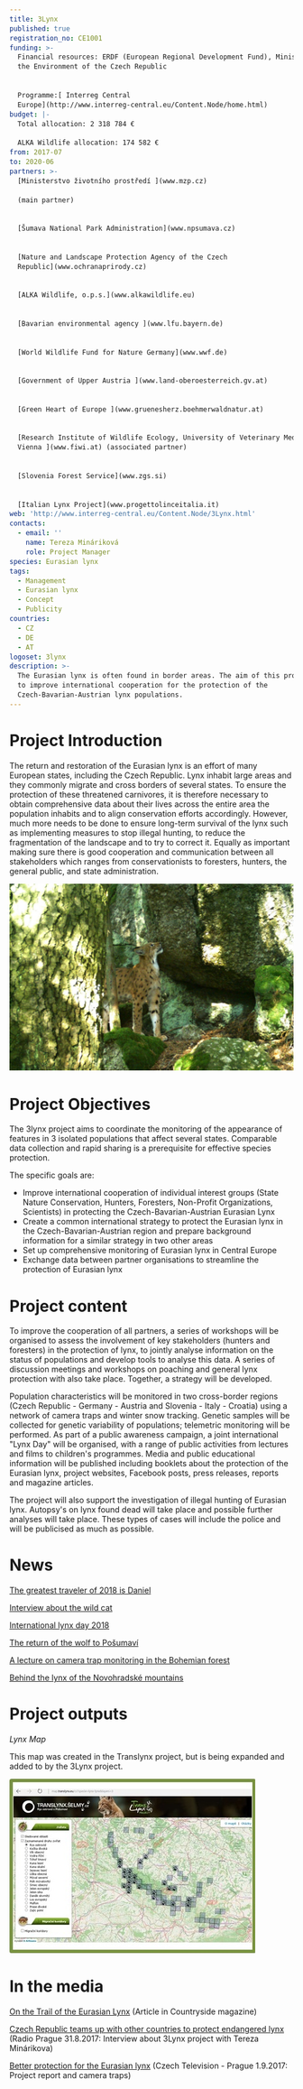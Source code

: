 ```yaml
---
title: 3Lynx
published: true
registration_no: CE1001
funding: >-
  Financial resources: ERDF (European Regional Development Fund), Ministry of
  the Environment of the Czech Republic


  Programme:[ Interreg Central
  Europe](http://www.interreg-central.eu/Content.Node/home.html)
budget: |-
  Total allocation: 2 318 784 €

  ALKA Wildlife allocation: 174 582 €
from: 2017-07
to: 2020-06
partners: >-
  [Ministerstvo životního prostředí ](www.mzp.cz)

  (main partner)


  [Šumava National Park Administration](www.npsumava.cz) 


  [Nature and Landscape Protection Agency of the Czech
  Republic](www.ochranaprirody.cz)


  [ALKA Wildlife, o.p.s.](www.alkawildlife.eu)


  [Bavarian environmental agency ](www.lfu.bayern.de)


  [World Wildlife Fund for Nature Germany](www.wwf.de)


  [Government of Upper Austria ](www.land-oberoesterreich.gv.at)


  [Green Heart of Europe ](www.gruenesherz.boehmerwaldnatur.at)


  [Research Institute of Wildlife Ecology, University of Veterinary Medicine,
  Vienna ](www.fiwi.at) (associated partner)


  [Slovenia Forest Service](www.zgs.si)


  [Italian Lynx Project](www.progettolinceitalia.it)
web: 'http://www.interreg-central.eu/Content.Node/3Lynx.html'
contacts:
  - email: ''
    name: Tereza Mináriková
    role: Project Manager
species: Eurasian lynx
tags:
  - Management
  - Eurasian lynx
  - Concept
  - Publicity
countries:
  - CZ
  - DE
  - AT
logoset: 3lynx
description: >-
  The Eurasian lynx is often found in border areas. The aim of this project is
  to improve international cooperation for the protection of the
  Czech-Bavarian-Austrian lynx populations.
---
```

# Project Introduction

The return and restoration of the Eurasian lynx is an effort of many European states, including the Czech Republic. Lynx inhabit large areas and they commonly migrate and cross borders of several states. To ensure the protection of these threatened carnivores, it is therefore necessary to obtain comprehensive data about their lives across the entire area the population inhabits and to align conservation efforts accordingly. However, much more needs to be done to ensure long-term survival of the lynx such as implementing measures to stop illegal hunting, to reduce the fragmentation of the landscape and to try to correct it. Equally as important making sure there is good cooperation and communication between all stakeholders which ranges from conservationists to foresters, hunters, the general public, and state administration.

![](/media/luděk_01_1116.jpg)

# Project Objectives

The 3lynx project aims to coordinate the monitoring of the appearance of features in 3 isolated populations that affect several states. Comparable data collection and rapid sharing is a prerequisite for effective species protection.

The specific goals are:

* Improve international cooperation of individual interest groups (State Nature Conservation, Hunters, Foresters, Non-Profit Organizations, Scientists) in protecting the Czech-Bavarian-Austrian Eurasian Lynx
* Create a common international strategy to protect the Eurasian lynx in the Czech-Bavarian-Austrian region and prepare background information for a similar strategy in two other areas
* Set up comprehensive monitoring of Eurasian lynx in Central Europe
* Exchange data between partner organisations to streamline the protection of Eurasian lynx

# Project content

To improve the cooperation of all partners, a series of workshops will be organised to assess the involvement of key stakeholders (hunters and foresters) in the protection of lynx, to jointly analyse information on the status of populations and develop tools to analyse this data.  A series of discussion meetings and workshops on poaching and general lynx protection with also take place. Together, a strategy will be developed.

Population characteristics will be monitored in two cross-border regions (Czech Republic - Germany - Austria and Slovenia - Italy - Croatia) using a network of camera traps and winter snow tracking. Genetic samples will be collected for genetic variability of populations; telemetric monitoring will be performed. As part of a public awareness campaign, a joint international "Lynx Day" will be organised, with a range of public activities from lectures and films to children's programmes. Media and public educational information will be published including booklets about the protection of the Eurasian lynx, project websites, Facebook posts, press releases, reports and magazine articles.

The project will also support the investigation of illegal hunting of Eurasian lynx. Autopsy's on lynx found dead will take place and possible further analyses will take place. These types of cases will include the police and will be publicised as much as possible.

# News

[The greatest traveler of 2018 is Daniel](/news/the-greatest-traveler-of-2018-is-daniel)

[Interview about the wild cat](/news/interview-about-the-wild-cat)

[International lynx day 2018](/news/mezinárodní-den-rysů)

[The return of the wolf to Pošumaví](/news/return-of-the-wolf-to-posumavi)

[A lecture on camera trap monitoring in the Bohemian forest](/news/a-lecture-on-camera-trap-monitoring-in-the-bohemian-forest)

[Behind the lynx of the Novohradské mountains](/news/behind-the-lynx-of-the-novohradske-mountains)

# Project outputs

_Lynx Map_

This map was created in the Translynx project, but is being expanded and added to by the 3Lynx project.

[![](/media/map_translynx_eu.jpg "Interaktivní mapa fotografií z fotopastí")](http://map.translynx.eu/cs?specie=lynx-lynx&layers=3)

# In the media

[On the Trail of the Eurasian Lynx](/news/on-the-trail-of-the-eurasian-lynx) (Article in Countryside magazine)

[Czech Republic teams up with other countries to protect endangered lynx](/news/czech-republic-teams-up-with-other-countries-to-protect-endangered-lynx) (Radio Prague 31.8.2017: Interview about 3Lynx project with Tereza Minárikova)

[Better protection for the Eurasian lynx](/news/better-protection-for-the-eurasian-lynx) (Czech Television - Prague 1.9.2017: Project report and camera traps)
